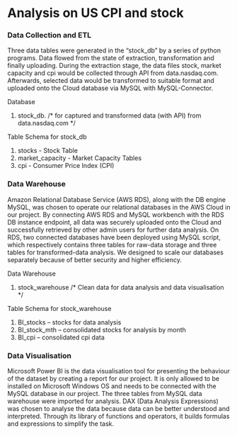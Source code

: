 <h1>Analysis on US CPI and stock</h1>

<h3>Data Collection and ETL</h3>
<p>Three data tables were generated in the “stock_db” by a series of python programs.  Data flowed from the state of extraction, transformation and finally uploading. During the extraction stage, the data files stock, market capacity and cpi would be collected through API from data.nasdaq.com.  Afterwards, selected data would be transformed to suitable format and uploaded onto the Cloud database via MySQL with MySQL-Connector.</p>

Database
1.	stock_db. /* for captured and transformed data (with API) from data.nasdaq.com */

Table Schema for stock_db
1.	stocks - Stock Table
2.	market_capacity - Market Capacity Tables
3.	cpi - Consumer Price Index (CPI)

<h3>Data Warehouse</h3>

<p>Amazon Relational Database Service (AWS RDS), along with the DB engine MySQL, was chosen to operate our relational databases in the AWS Cloud in our project. By connecting AWS RDS and MySQL workbench with the RDS DB instance endpoint, all data was securely uploaded onto the Cloud and successfully retrieved by other admin users for further data analysis. On RDS, two connected databases have been deployed using MySQL script, which respectively contains three tables for raw-data storage and three tables for transformed-data analysis. We designed to scale our databases separately because of better security and higher efficiency.</p>

Data Warehouse
1.	stock_warehouse /* Clean data for data analysis and data visualisation */

Table Schema for stock_warehouse
1.	BI_stocks – stocks for data analysis
2.	BI_stock_mth – consolidated stocks for analysis by month 
3.	BI_cpi – consolidated cpi data

<h3>Data Visualisation</h3>

<p>Microsoft Power BI is the data visualisation tool for presenting the behaviour of the dataset by creating a report for our project. It is only allowed to be installed on Microsoft Windows OS and needs to be connected with the MySQL database in our project. The three tables from MySQL data warehouse were imported for analysis. DAX (Data Analysis Expressions) was chosen to analyse the data because data can be better understood and interpreted. Through its library of functions and operators, it builds formulas and expressions to simplify the task.</p>

